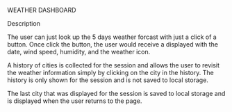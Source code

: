 WEATHER DASHBOARD

Description

The user can just look up the 5 days weather forcast with just a click of a button.  Once click the button, the user would receive a displayed with the date, wind speed, humidity, and the weather icon. 

A history of cities is collected for the session and allows the user to revisit the weather information simply by clicking on the city in the history. The history is only shown for the session and is not saved to local storage.

The last city that was displayed for the session is saved to local storage and is displayed when the user returns to the page.

